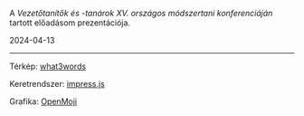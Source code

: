 A *Vezetőtanítők és -tanárok XV. országos módszertani konferenciáján* tartott előadásom prezentációja.

2024-04-13

---

Térkép: [what3words](https://what3words.com/)

Keretrendszer: [impress.js](https://impress.js.org/)

Grafika: [OpenMoji](https://openmoji.org/)
